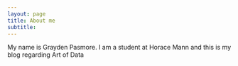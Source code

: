 ```yaml
---
layout: page
title: About me
subtitle: 
---
```


My name is Grayden Pasmore. I am a student at Horace Mann and this is my blog regarding Art of Data



